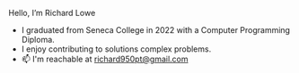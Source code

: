  Hello, I’m Richard Lowe
 - I graduated from Seneca College in 2022 with a Computer Programming Diploma.
 - I enjoy contributing to solutions complex problems.
 - 📫 I'm reachable at richard950pt@gmail.com 

<!---
Ttoaster/Ttoaster is a ✨ special ✨ repository because its `README.md` (this file) appears on your GitHub profile.
You can click the Preview link to take a look at your changes.
--->
